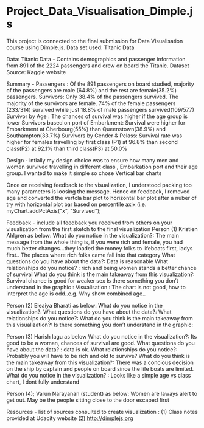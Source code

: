 # Project_Data_Visualisation_Dimple.js
 This project is connected to the final submission for Data Visualisation course using Dimple.js. Data set used: Titanic Data

Data: Titanic Data  - Contains demographics and passenger information from 891 of the 2224 passengers and crew on board the Titanic. Dataset Source: Kaggle website

Summary -
Passengers : Of the 891 passengers on board studied, majority of the passengers are male (64.8%) and the rest are female(35.2%) passengers.
Survivors: Only 38.4% of the passengers survived. The majority of the survivors are female. 74% of the female passengers (233/314) survived while just 18.8% of male passengers survived(109/577)
Survivor by Age : The chances of survival was higher if the age group is lower
Survivors based on port of Embarkment: Survival were higher for Embarkment at Cherbourg(55%) than Queenstown(38.9%) and Southampton(33.7%)
Survivors by Gender & Pclass: Survival rate was higher for females travelling by first class (P1) at 96.8% than second class(P2) at 92.1% than third class(P3) at 50.0%

Design - intially my design choice was to ensure how many men and women survived travelling in different class , Embarkation port and their age group. I wanted to make it simple so chose Vertical bar charts

Once on receiving feedback to the visualization, I understood packing too many parameters is loosing the message. Hence on feedback, I removed age and converted the vertcla bar plot to horizontal bar plot after a nuber of try with horizontal plot bar based on percentile axix (i.e. myChart.addPctAxis("x", "Survived");

Feedback - include all feedback you received from others on your visualization from the first sketch to the final visualization
Person (1) Kristien Ahlgren as below:
What do you notice in the visualization?: The main message from the whole thing is, if you were rich and female, you had much better changes...they loaded the money folks to lifeboats first, ladys first..
 The places where rich folks came fall into that category
What questions do you have about the data?: Data is reasonable
What relationships do you notice? : rich and being women stands a better chance of survival
What do you think is the main takeaway from this visualization?: Survival chance is good for weaker sex
Is there something you don’t understand in the graphic :  Visualisation : The chart is not good, how to interpret the age is odd..e.g. Why show combined age..

Person (2) Eleaiya Bharati as below:
What do you notice in the visualization?: 
What questions do you have about the data?: 
What relationships do you notice?: 
What do you think is the main takeaway from this visualization?: 
Is there something you don’t understand in the graphic:

Person (3) Harish lagu as below
What do you notice in the visualization?: Its good to be a woman, chances of survival are good.
What questions do you have about the data? : data is ok. 
What relationships do you notice?: Probably you will have to be rich and old to survive?
What do you think is the main takeaway from this visualization?: There was a concious decision on the ship by captain and  people on board since the life boats are limited.
What do you notice in the visualization? : Looks like a simple age vs class chart, I dont fully understand

Person (4); Varun Narayanan (student) as below:
Women are laways alert to get out. May be the people sitting close to the door escaped first

Resources - list of sources consulted to create visualization : 
(1) Class notes provided at Udacity website 
(2) http://dimplejs.org
